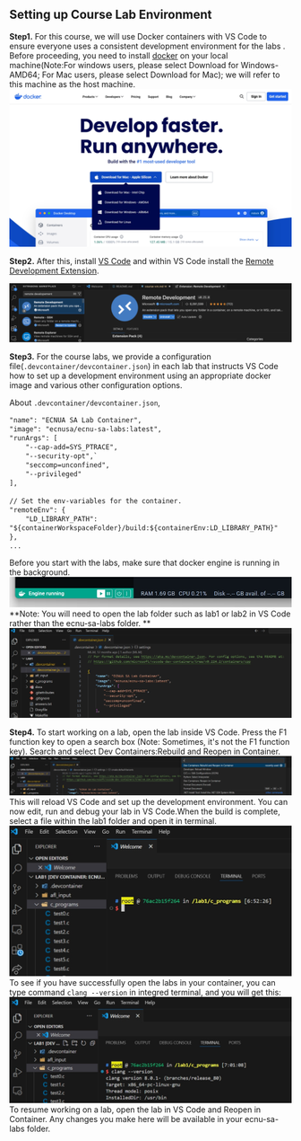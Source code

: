 ## Setting up Course Lab Environment

**Step1.** For this course, we will use Docker containers with VS Code to ensure everyone uses a consistent development environment for the labs . Before proceeding, you need to install <a href="https://www.docker.com/">docker</a> on your local machine(Note:For windows users, please select Download for Windows-AMD64; For Mac users, please select Download for Mac); we will refer to this machine as the host machine. 
![](../images/course-vm-d.jpg)

**Step2.** After this, install <a href="https://code.visualstudio.com/Download">VS Code</a> and within VS Code install the <a href="https://code.visualstudio.com/docs/remote/remote-overview">Remote Development Extension</a>. 

![](../images/remote_development.png)

**Step3.** For the course labs, we provide a configuration file(`.devcontainer/devcontainer.json`) in each lab that instructs VS Code how to set up a development environment using an appropriate docker image and various other configuration options. 

About `.devcontainer/devcontainer.json`,
```
"name": "ECNUA SA Lab Container",
"image": "ecnusa/ecnu-sa-labs:latest",
"runArgs": [
	"--cap-add=SYS_PTRACE",
	"--security-opt",`
	"seccomp=unconfined",
	"--privileged"
],

// Set the env-variables for the container.
"remoteEnv": {
	"LD_LIBRARY_PATH": "${containerWorkspaceFolder}/build:${containerEnv:LD_LIBRARY_PATH}"
},
...
```
Before you start with the labs, make sure that docker engine is running in the background. 
![](../images/course-vm-f.jpg)
**Note: You will need to open the lab folder such as lab1 or lab2 in VS Code rather than the ecnu-sa-labs folder. **
![](../images/course-vm-e.jpg)

**Step4.** To start working on a lab, open the lab inside VS Code. Press the F1 function key to open a search box (Note: Sometimes, it's not the F1 function key). Search and select Dev Containers:Rebuild and Reopen in Container. 
![](../images/course-vm-g.jpg)
This will reload VS Code and set up the development environment. You can now edit, run and debug your lab in VS Code.When the build is complete, select a file within the lab1 folder and open it in terminal.
![](../images/course-vm-h.jpg) 
To see if you have successfully open the labs in your container, you can type command `clang --version` in integred terminal, and you will get this:![](../images/course-vm-i.jpg)
To resume working on a lab, open the lab in VS Code and Reopen in Container. Any changes you make here will be available in your ecnu-sa-labs folder.

<!-- When the F1 key work, you will see..

![](../images/course-vm-c.png)

When the F1 key doesn't work, you can do the following:

![](../images/course-vm-a.png)
![](./images/course-vm-b.png) -->

